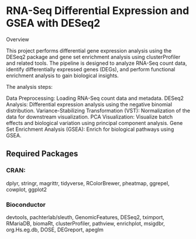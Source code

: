 # RNA-Seq Differential Expression and GSEA with DESeq2
Overview

This project performs differential gene expression analysis using the DESeq2 package and gene set enrichment analysis using clusterProfiler and related tools. The pipeline is designed to analyze RNA-Seq count data, identify differentially expressed genes (DEGs), and perform functional enrichment analysis to gain biological insights.

The analysis steps:

Data Preprocessing: Loading RNA-Seq count data and metadata.
DESeq2 Analysis: Differential expression analysis using the negative binomial distribution.
Variance-Stabilizing Transformation (VST): Normalization of the data for downstream visualization.
PCA Visualization: Visualize batch effects and biological variation using principal component analysis.
Gene Set Enrichment Analysis (GSEA): Enrich for biological pathways using GSEA.

## Required Packages

### CRAN:
dplyr,
stringr,
magrittr,
tidyverse,
RColorBrewer,
pheatmap,
ggrepel,
cowplot,
ggplot2

### Bioconductor
devtools,
pachterlab/sleuth,
GenomicFeatures,
DESeq2, tximport,
RMariaDB, biomaRt,
clusterProfiler,
pathview, 
enrichplot,
msigdbr,
org.Hs.eg.db,
DOSE, 
DEGreport, 
apeglm 
